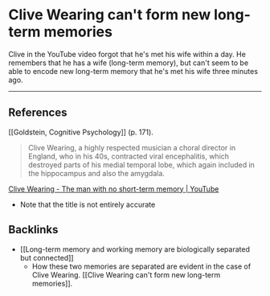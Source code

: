 # Clive Wearing can't form new long-term memories

Clive in the YouTube video forgot that he's met his wife within a day. He remembers that he has a wife (long-term memory), but can't seem to be able to encode new long-term memory that he's met his wife three minutes ago.

---
## References
[[Goldstein, Cognitive Psychology]] (p. 171).
> Clive Wearing, a highly respected musician a choral director in England, who in his 40s, contracted viral encephalitis, which destroyed parts of his medial temporal lobe, which again included in the hippocampus and also the amygdala.

[Clive Wearing - The man with no short-term memory | YouTube](https://www.youtube.com/watch?v=Vwigmktix2Y)
- Note that the title is not entirely accurate

## Backlinks
* [[Long-term memory and working memory are biologically separated but connected]]
	* How these two memories are separated are evident in the case of Clive Wearing. [[Clive Wearing can't form new long-term memories]].

<!-- #evergreen -->

<!-- {BearID:6C9315CF-A572-49FE-BA26-DEBB114127D5} -->
